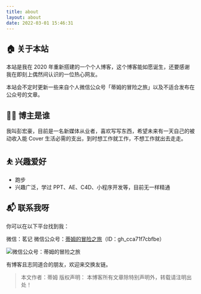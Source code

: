 ```yaml
---
title: about
layout: about
date: 2022-03-01 15:46:31
---
```


## 🏠 关于本站

本站是我在 2020 年重新搭建的一个个人博客，这个博客能如愿诞生，还要感谢我在即刻上偶然间认识的一位热心网友。

本站会不定时更新一些来自个人微信公众号「蒂姆的冒险之旅」以及不适合发布在公众号的文章。

## 👨‍💻 博主是谁

我叫彭宏豪，目前是一名新媒体从业者，喜欢写写东西，希望未来有一天自己的被动收入能 Cover 生活必需的支出，到时想工作就工作，不想工作就出去走走。

## ⛹ 兴趣爱好

- 跑步
- 兴趣广泛，学过 PPT、AE、C4D、小程序开发等，目前无一样精通

## 📬 联系我呀

你可以在以下平台找到我：

微信：茗记
微信公众号：[蒂姆的冒险之旅](https://mp.weixin.qq.com/s/_izXrRi6eLav8NfLRaD6Mg)（ID：gh_cca71f7cbfbe）

![微信公众号：蒂姆的冒险之旅](http://gitee.com/dingmeikun/md-imgs/raw/master/blog/wechat/wei_scan.png)

有博客且志同道合的朋友，欢迎来交换友链。

> 本文作者：蒂姆
> 版权声明： 本博客所有文章除特别声明外，转载请注明出处！